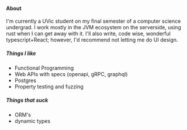 #### About
I'm currently a UVic student on my final semester of a computer science undergrad. I work mostly in the JVM ecosystem on the serverside, using rust when I can get away with it. I'll also write, code wise, wonderful typescript+React; however, I'd recommend not letting me do UI design.

##### Things I like
- Functional Programming
- Web APIs with specs (openapi, gRPC, graphql)
- Postgres
- Property testing and fuzzing


##### Things that suck
- ORM's
- dynamic types

